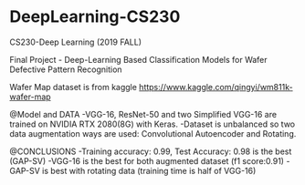 # DeepLearning-CS230
CS230-Deep Learning (2019 FALL) 

Final Project - Deep-Learning Based Classification Models for Wafer Defective Pattern Recognition

Wafer Map dataset is from kaggle
https://www.kaggle.com/qingyi/wm811k-wafer-map

@Model and DATA
-VGG-16, ResNet-50 and two Simplified VGG-16 are trained on NVIDIA RTX 2080(8G) with Keras.
-Dataset is unbalanced so two data augmentation ways are used: Convolutional Autoencoder and Rotating.

@CONCLUSIONS
-Training accuracy: 0.99, Test Accuracy: 0.98 is the best (GAP-SV)
-VGG-16 is the best for both augmented dataset (f1 score:0.91)
-GAP-SV is best with rotating data (training time is half of VGG-16)
